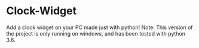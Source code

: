 # Clock-Widget
Add a clock widget on your PC made just with python!
Note: This version of the project is only running on windows, and has been tested with python 3.6.
